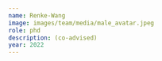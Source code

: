 ```yaml
---
name: Renke-Wang
image: images/team/media/male_avatar.jpeg
role: phd
description: (co-advised)
year: 2022
---
```

